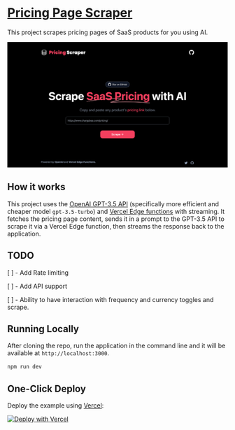 # [Pricing Page Scraper](https://pricing-scraper.vercel.app/)

This project scrapes pricing pages of SaaS products for you using AI.

[![Pricing Page Scraper](./public/screenshot.png)](https://pricing-scraper.vercel.app)

## How it works

This project uses the [OpenAI GPT-3.5 API](https://openai.com/api/) (specifically more efficient and cheaper model `gpt-3.5-turbo`) and [Vercel Edge functions](https://vercel.com/features/edge-functions) with streaming. It fetches the pricing page content, sends it in a prompt to the GPT-3.5 API to scrape it via a Vercel Edge function, then streams the response back to the application.

## TODO

[ ] - Add Rate limiting

[ ] - Add API support

[ ] - Ability to have interaction with frequency and currency toggles and scrape.

## Running Locally

After cloning the repo, run the application in the command line and it will be available at `http://localhost:3000`.

```bash
npm run dev
```

## One-Click Deploy

Deploy the example using [Vercel](https://vercel.com?utm_source=github&utm_medium=readme&utm_campaign=vercel-examples):

[![Deploy with Vercel](https://vercel.com/button)](https://vercel.com/new/clone?repository-url=https://github.com/bharathvaj-ganesan/pricing-page-scraper&project-name=pricing-page-scraper&repo-name=pricing-page-scraper)

